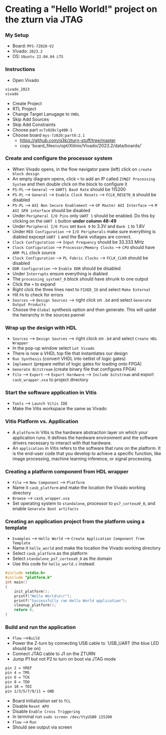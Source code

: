 
# Creating a "Hello World!" project on the zturn via JTAG

### My Setup
- Board: `MYS-7Z020-V2`
- Vivado: `2023.2`
- OS: `Ubuntu 22.04.04 LTS`

### Instructions
- Open Vivado
```bash
vivado_2023
vivado
```
- Create Project
- RTL Project
- Change Target Lanugage to `VHDL`
- Skip Add Sources
- Skip Add Constraints
- Choose part `xc7z020clg400-1`
- Choose board `mys-7z020:part0:2.1`
    - https://github.com/q3k/zturn-stuff/tree/master
    - copy 'board_files` to `/opt/Xilinix/Vivado/2023.2/data/boards/`

### Create and configure the processor system
- When Vivado opens, in the flow navigator pane (left) click on `create block design`
- An empty diagram opens, click `+` to add an IP called `ZYNQ7 Processing System` and then double click on the block to configure it
- `PS-PL` --> `General` --> `UART1 Baud Rate` should be 115200
- `PS-PL` --> `General` --> `Enable Clock Resets` --> `FCLK_RESET0_N` should be disabled
- `PS-PL` --> `AXI Non Secure Enablement` --> `GP Master AXI Interface` --> `M AXI GP0 interface` should be disabled
- Under `Peripheral I/O Pins` only `UART 1` should be enabled. Do this by clicking on the `UART 1` button **under column 48-49**
- Under `Peripheral I/O Pins` set `Bank 0` to 3.3V and `Bank 1` to 1.8V
- Under `MIO Configuration` --> `I/O Peripherals` make sure everything is diabled expcept `UART 1` and the Bank voltages are correct.
- `Clock Configuration` --> `Input Frequency` should be 33.333 MHz
- `Clock Configuration` --> `Processor/Memory Clocks` --> `CPU` should have `ARM PLL` clock source
- `Clock Configuration` --> `PL Fabric Clocks` --> `FCLK_CLK0` should be disabled
- `DDR Configuration` --> `Enable DDR` should be disabled
- Under `Interrupts` ensure everything is diabled
- The `processing_system7_0` block should have shrunk to one output
- Click the `+` to expand
- Right click the three lines next to `FIXED_IO` and select `Make External`
- Hit `F6` to check for errors 
- `Sources` --> `Design Sources` --> right click on `.bd` and select `Generate Output Products`
- Choose the `Global` synthesis option and then generate. This will updat the heirarchy in the sources pannel

### Wrap up the design with HDL
- `Sources` --> `Design Sources` --> right clock on `.bd` and select `Create HDL Wrapper`
- In the pop-up window select `Let Vivado`
- There is now a VHDL top file that instantiates our design
- `Run Synthesis` (convert VHDL into netlist of logic gates)
- `Implement` (prepare netlist of logic gates for loading onto FPGA)
- `Generate Bitstream` (create binary file that configures FPGA)
- `File` --> `Export` --> `Export Hardware` --> `Include bitstream` and export `casb_wrapper.xsa` to project directory 

### Start the software application in Vitis
- `Tools` --> `Launch Vitis IDE` 
- Make the Vitis workspace the same as Vivado

### Vitis Platform vs. Appllication 
- A `platform` in Vitis is the hardware abstraction layer on which your application runs. It defines the hardware environment and the software drivers necessary to interact with that hardware.
- An `application` in Vitis refers to the software that runs on the platform. It is the end-user code that you develop to achieve a specific function, like image processing, machine learning inference, or signal processing.

### Creating a platform component from HDL wrapper 
- `File` --> `New Component` --> `Platform`
- Name it `casb_platform` and make the location the Vivado working directory
- `Browse` --> `casb_wrapper.xsa`
- Set operating system to `standalone`, processor to `ps7_cortexa9_0`, and enable `Generate Boot artifacts`

### Creating an application project from the platform using a template
- `Examples` --> `Hello World` --> `Create Application Component from Template`
- Name it `hello_world` and make the location the Vivado working directory
- Select `casb_platform` as the platform
- Select `standalone_ps7_cortexa9_0` as the domain
- Use this code for `hello_world.c` instead:
```c
#include <stdio.h>
#include "platform.h"
int main()
{
    init_platform();
    printf("Hello World\n\r");
    printf("Successfully ran Hello World application");
    cleanup_platform();
    return 0;
}
```

### Build and run the application
- `Flow` -->`Build`
- Power the Z-turn by connecting USB cable to `USB_UART (the blue LED should be on)
- Connect JTAG cable to J1 on the ZTURN
- Jump P1 but not P2 to turn on boot via JTAG mode
```txt
pin 2 = VREF
pin 4 = TMS
pin 6 = TCK
pin 8 = TDO
pin 10 = TDI
pin 1/3/5/7/9/11 = GND
```
- Board initialization set to `TCL`
- Disable `Reset APU`
- Disable `Enable Cross Triggering`
- In terminal run
`sudo screen /dev/ttyUSB0 115200`
- `Flow` --> `Run`
- Should see output via screen

